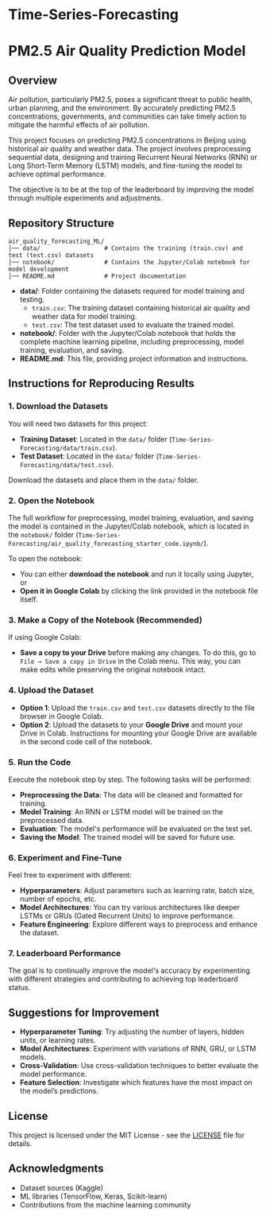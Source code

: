# Time-Series-Forecasting

# PM2.5 Air Quality Prediction Model

## Overview
Air pollution, particularly PM2.5, poses a significant threat to public health, urban planning, and the environment. By accurately predicting PM2.5 concentrations, governments, and communities can take timely action to mitigate the harmful effects of air pollution.

This project focuses on predicting PM2.5 concentrations in Beijing using historical air quality and weather data. The project involves preprocessing sequential data, designing and training Recurrent Neural Networks (RNN) or Long Short-Term Memory (LSTM) models, and fine-tuning the model to achieve optimal performance.

The objective is to be at the top of the leaderboard by improving the model through multiple experiments and adjustments.

## Repository Structure

```plaintext
air_quality_forecasting_ML/
│── data/                  # Contains the training (train.csv) and test (test.csv) datasets
│── notebook/              # Contains the Jupyter/Colab notebook for model development
│── README.md              # Project documentation
```

- **data/**: Folder containing the datasets required for model training and testing.
  - `train.csv`: The training dataset containing historical air quality and weather data for model training.
  - `test.csv`: The test dataset used to evaluate the trained model.
- **notebook/**: Folder with the Jupyter/Colab notebook that holds the complete machine learning pipeline, including preprocessing, model training, evaluation, and saving.
- **README.md**: This file, providing project information and instructions.

## Instructions for Reproducing Results

### 1. Download the Datasets
You will need two datasets for this project:
- **Training Dataset**: Located in the `data/` folder (`Time-Series-Forecasting/data/train.csv`).
- **Test Dataset**: Located in the `data/` folder (`Time-Series-Forecasting/data/test.csv`).

Download the datasets and place them in the `data/` folder.

### 2. Open the Notebook
The full workflow for preprocessing, model training, evaluation, and saving the model is contained in the Jupyter/Colab notebook, which is located in the `notebook/` folder (`Time-Series-Forecasting/air_quality_forecasting_starter_code.ipynb/`).

To open the notebook:
- You can either **download the notebook** and run it locally using Jupyter, or
- **Open it in Google Colab** by clicking the link provided in the notebook file itself.

### 3. Make a Copy of the Notebook (Recommended)
If using Google Colab:
- **Save a copy to your Drive** before making any changes. To do this, go to `File → Save a copy in Drive` in the Colab menu. This way, you can make edits while preserving the original notebook intact.

### 4. Upload the Dataset
- **Option 1**: Upload the `train.csv` and `test.csv` datasets directly to the file browser in Google Colab.
- **Option 2**: Upload the datasets to your **Google Drive** and mount your Drive in Colab. Instructions for mounting your Google Drive are available in the second code cell of the notebook.

### 5. Run the Code
Execute the notebook step by step. The following tasks will be performed:
- **Preprocessing the Data**: The data will be cleaned and formatted for training.
- **Model Training**: An RNN or LSTM model will be trained on the preprocessed data.
- **Evaluation**: The model's performance will be evaluated on the test set.
- **Saving the Model**: The trained model will be saved for future use.

### 6. Experiment and Fine-Tune
Feel free to experiment with different:
- **Hyperparameters**: Adjust parameters such as learning rate, batch size, number of epochs, etc.
- **Model Architectures**: You can try various architectures like deeper LSTMs or GRUs (Gated Recurrent Units) to improve performance.
- **Feature Engineering**: Explore different ways to preprocess and enhance the dataset.

### 7. Leaderboard Performance
The goal is to continually improve the model's accuracy by experimenting with different strategies and contributing to achieving top leaderboard status.

## Suggestions for Improvement

- **Hyperparameter Tuning**: Try adjusting the number of layers, hidden units, or learning rates.
- **Model Architectures**: Experiment with variations of RNN, GRU, or LSTM models.
- **Cross-Validation**: Use cross-validation techniques to better evaluate the model performance.
- **Feature Selection**: Investigate which features have the most impact on the model’s predictions.

## License
This project is licensed under the MIT License - see the [LICENSE](LICENSE) file for details.

## Acknowledgments
- Dataset sources (Kaggle)
- ML libraries (TensorFlow, Keras, Scikit-learn)
- Contributions from the machine learning community

